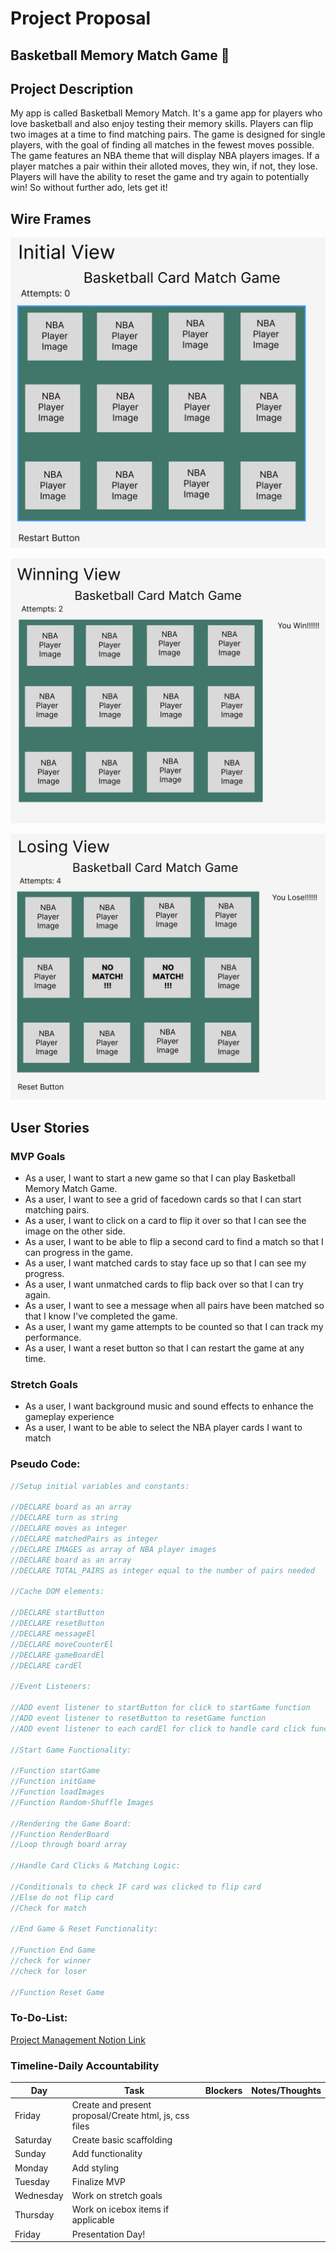 # Project Proposal

## Basketball Memory Match Game 🏀

## Project Description

My app is called Basketball Memory Match. It's a game app for players who love basketball and also enjoy testing their memory skills. Players can flip two images at a time to find matching pairs. The game is designed for single players, with the goal of finding all matches in the fewest moves possible. The game features an NBA theme that will display NBA players images. If a player matches a pair within their alloted moves, they win, if not, they lose. Players will have the ability to reset the game and try again to potentially win! So without further ado, lets get it!
## Wire Frames

![Computer with Code](./assets/initialView.png)

![Computer with Code](./assets/winningView.png)

![Computer with Code](./assets/losingView.png)

## User Stories

### MVP Goals

- As a user, I want to start a new game so that I can play Basketball Memory Match Game.
- As a user, I want to see a grid of facedown cards so that I can start matching pairs.
- As a user, I want to click on a card to flip it over so that I can see the image on the other side.
- As a user, I want to be able to flip a second card to find a match so that I can progress in the game.
- As a user, I want matched cards to stay face up so that I can see my progress.
- As a user, I want unmatched cards to flip back over so that I can try again.
- As a user, I want to see a message when all pairs have been matched so that I know I've completed the game.
- As a user, I want my game attempts to be counted so that I can track my performance.
- As a user, I want a reset button so that I can restart the game at any time.

### Stretch Goals

- As a user, I want background music and sound effects to enhance the gameplay experience
- As a user, I want to be able to select the NBA player cards I want to match

### Pseudo Code:

```javascript
//Setup initial variables and constants:

//DECLARE board as an array
//DECLARE turn as string
//DECLARE moves as integer
//DECLARE matchedPairs as integer
//DECLARE IMAGES as array of NBA player images
//DECLARE board as an array
//DECLARE TOTAL_PAIRS as integer equal to the number of pairs needed

//Cache DOM elements:

//DECLARE startButton 
//DECLARE resetButton
//DECLARE messageEl
//DECLARE moveCounterEl
//DECLARE gameBoardEl
//DECLARE cardEl

//Event Listeners:

//ADD event listener to startButton for click to startGame function
//ADD event listener to resetButton to resetGame function
//ADD event listener to each cardEl for click to handle card click function

//Start Game Functionality:

//Function startGame
//Function initGame
//Function loadImages
//Function Random-Shuffle Images

//Rendering the Game Board:
//Function RenderBoard
//Loop through board array

//Handle Card Clicks & Matching Logic:

//Conditionals to check IF card was clicked to flip card
//Else do not flip card
//Check for match

//End Game & Reset Functionality:

//Function End Game
//check for winner
//check for loser

//Function Reset Game
```
### To-Do-List: 
[Project Management Notion Link](https://factual-birth-40e.notion.site/To-Do-List-for-Basketball-Memory-Match-Game-31900040e64e4f78be9497cb54130c9f)

### Timeline-Daily Accountability

| Day        	| Task                                                   	| Blockers 	| Notes/Thoughts 	|
|------------	|--------------------------------------------------------	|----------	|----------------	|
| Friday     	| Create and present proposal/Create html, js, css files 	|          	|                	|
| Saturday   	| Create basic scaffolding                               	|          	|                	|
| Sunday     	| Add functionality                                      	|          	|                	|
| Monday     	| Add styling                                            	|          	|                	|
| Tuesday    	| Finalize MVP                                           	|          	|                	|
| Wednesday  	| Work on stretch goals                                  	|          	|                	|
| Thursday   	| Work on icebox items if applicable                     	|          	|                	|
| Friday     	| Presentation Day!                                      	|          	|                	|